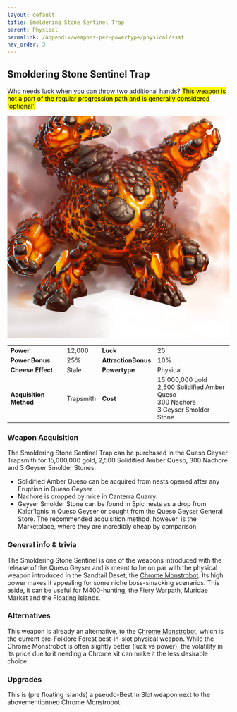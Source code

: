 ```yaml
---
layout: default
title: Smoldering Stone Sentinel Trap
parent: Physical
permalink: /appendix/weapons-per-powertype/physical/ssst
nav_order: 3
---
```


## Smoldering Stone Sentinel Trap
Who needs luck when you can throw two additional hands?
<mark> This weapon is not a part of the regular progression path and is generally considered 'optional'.</mark>  

<img src="/assets/images/ssst.png" alt="hot hands" width="600">

|||||
|---|---|---|---|
| __Power__ 	| 12,000 	| __Luck__ 	| 25 	|
| __Power Bonus__ 	| 25% 	|__AttractionBonus__ 	| 10% 	|
| __Cheese Effect__ 	| Stale	| __Powertype__ 	| Physical 	|
| __Acquisition Method__ 	| Trapsmith	| __Cost__ 	| 15,000,000 gold <br> 2,500 Solidified Amber Queso <br> 300 Nachore <br> 3 Geyser Smolder Stone	|

### Weapon Acquisition
The Smoldering Stone Sentinel Trap can be purchased in the Queso Geyser Trapsmith for 15,000,000 gold, 2,500 Solidified Amber Queso, 300 Nachore and 3 Geyser Smolder Stones.
- Solidified Amber Queso can be acquired from nests opened after any Eruption in Queso Geyser.
- Nachore is dropped by mice in Canterra Quarry.
- Geyser Smolder Stone can be found in Epic nests as a drop from Kalor'Ignis in Queso Geyser or bought from the Queso Geyser General Store. The recommended acquisition method, however, is the Marketplace, where they are incredibly cheap by comparison.

### General info & trivia
The Smoldering Stone Sentinel is one of the weapons introduced with the release of the Queso Geyser and is meant to be on par with the physical weapon introduced in the Sandtail Deset, the  [Chrome Monstrobot](/appendix/weapons-per-powertype/physical/cmb).
Its high power makes it appealing for some niche boss-smacking scenarios. This aside, it can be useful for M400-hunting, the Fiery Warpath, Muridae Market and the Floating Islands.

### Alternatives
This weapon is already an alternative, to the [Chrome Monstrobot](/appendix/weapons-per-powertype/physical/cmb), which is the current pre-Folklore Forest best-in-slot physical weapon. While the Chrome Monstrobot is often slightly better (luck vs power), the volatility in its price due to it needing a Chrome kit can make it the less desirable choice.

### Upgrades
This is (pre floating islands) a pseudo-Best In Slot weapon next to the abovementionned Chrome Monstrobot.
